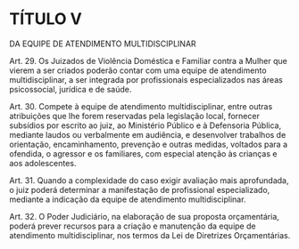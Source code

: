 # TÍTULO V
DA EQUIPE DE ATENDIMENTO MULTIDISCIPLINAR

Art. 29.  Os Juizados de Violência Doméstica e Familiar contra a Mulher que vierem a ser criados poderão contar com uma equipe de atendimento multidisciplinar, a ser integrada por profissionais especializados nas áreas psicossocial, jurídica e de saúde. 

Art. 30.  Compete à equipe de atendimento multidisciplinar, entre outras atribuições que lhe forem reservadas pela legislação local, fornecer subsídios por escrito ao juiz, ao Ministério Público e à Defensoria Pública, mediante laudos ou verbalmente em audiência, e desenvolver trabalhos de orientação, encaminhamento, prevenção e outras medidas, voltados para a ofendida, o agressor e os familiares, com especial atenção às crianças e aos adolescentes. 

Art. 31.  Quando a complexidade do caso exigir avaliação mais aprofundada, o juiz poderá determinar a manifestação de profissional especializado, mediante a indicação da equipe de atendimento multidisciplinar. 

Art. 32.  O Poder Judiciário, na elaboração de sua proposta orçamentária, poderá prever recursos para a criação e manutenção da equipe de atendimento multidisciplinar, nos termos da Lei de Diretrizes Orçamentárias. 